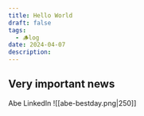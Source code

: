 ```yaml
---
title: Hello World
draft: false
tags:
  - 🪵log
date: 2024-04-07
description:
---
```

## Very important news

Abe LinkedIn
![[abe-bestday.png|250]]
